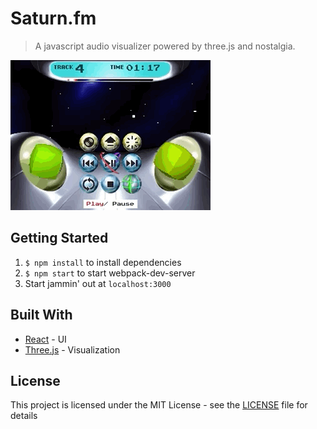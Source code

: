 # Saturn.fm
>A javascript audio visualizer powered by three.js and nostalgia.

![](saturn-fm.gif)

## Getting Started

1. `$ npm install` to install dependencies
2. `$ npm start` to start webpack-dev-server
3. Start jammin' out at `localhost:3000`


## Built With

* [React](https://www.reactjs.org/) - UI
* [Three.js](https://threejs.org/) - Visualization


## License

This project is licensed under the MIT License - see the [LICENSE](LICENSE) file for details

